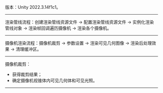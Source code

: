 版本：Unity 2022.3.14f1c1。
***
渲染管线流程：创建渲染管线资源文件 -> 配置渲染管线资源文件 -> 实例化渲染管线对象 -> 渲染帧回调遍历摄像机 -> 渲染各个摄像机。
***
摄像机渲染流程：摄像机裁剪 -> 参数设置 -> 渲染可见几何图像 -> 渲染后处理效果 -> 清理缓冲区。
***
摄像机裁剪：
- 获得裁剪结果；
- 确定摄像机视锥体内可见几何体和可见光照。
***
